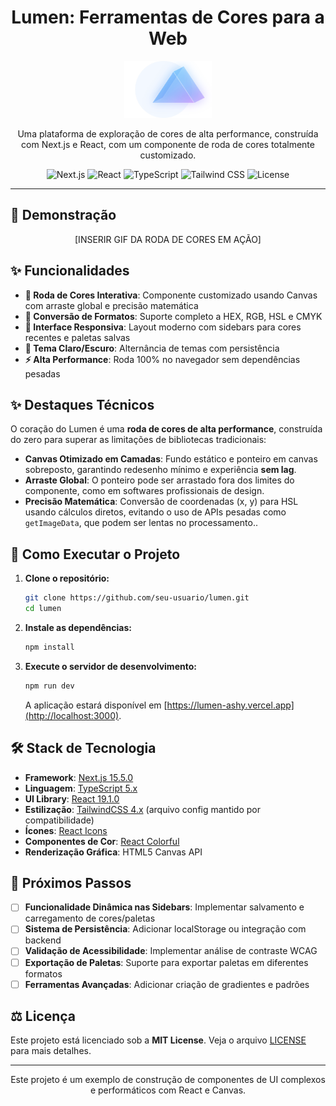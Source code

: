 <div align="center">

# Lumen: Ferramentas de Cores para a Web

</div>
<p align="center">
  <img src="./public/logoSemNome.svg" alt="Lumen Logo" width="140">
</p>

<p align="center">
  Uma plataforma de exploração de cores de alta performance, construída com Next.js e React, com um componente de roda de cores totalmente customizado.
</p>

<p align="center">
  <img src="https://img.shields.io/badge/Next.js-15.5.0-blue?logo=nextdotjs" alt="Next.js">
  <img src="https://img.shields.io/badge/React-19.1.0-blue?logo=react" alt="React">
  <img src="https://img.shields.io/badge/TypeScript-5.x-blue?logo=typescript" alt="TypeScript">
  <img src="https://img.shields.io/badge/Tailwind_CSS-4.x-blue?logo=tailwindcss" alt="Tailwind CSS">
  <img src="https://img.shields.io/badge/License-MIT-green" alt="License">
</p>

---

## 🎥 Demonstração

<p align="center">
  [INSERIR GIF DA RODA DE CORES EM AÇÃO]
</p>

## ✨ Funcionalidades

- **🎨 Roda de Cores Interativa**: Componente customizado usando Canvas com arraste global e precisão matemática
- **🔄 Conversão de Formatos**: Suporte completo a HEX, RGB, HSL e CMYK
- **📱 Interface Responsiva**: Layout moderno com sidebars para cores recentes e paletas salvas
- **🌙 Tema Claro/Escuro**: Alternância de temas com persistência
- **⚡ Alta Performance**: Roda 100% no navegador sem dependências pesadas

## ✨ Destaques Técnicos

O coração do Lumen é uma **roda de cores de alta performance**, construída do zero para superar as limitações de bibliotecas tradicionais:

- **Canvas Otimizado em Camadas**: Fundo estático e ponteiro em canvas sobreposto, garantindo redesenho mínimo e experiência **sem lag**.
- **Arraste Global**: O ponteiro pode ser arrastado fora dos limites do componente, como em softwares profissionais de design.
- **Precisão Matemática**: Conversão de coordenadas (x, y) para HSL usando cálculos diretos, evitando o uso de APIs pesadas como `getImageData`, que podem ser lentas no processamento..

## 🚀 Como Executar o Projeto

1. **Clone o repositório:**
    ```bash
    git clone https://github.com/seu-usuario/lumen.git
    cd lumen
    ```

2. **Instale as dependências:**
    ```bash
    npm install
    ```

3. **Execute o servidor de desenvolvimento:**
    ```bash
    npm run dev
    ```
    A aplicação estará disponível em [https://lumen-ashy.vercel.app](http://localhost:3000).

## 🛠️ Stack de Tecnologia

- **Framework**: [Next.js 15.5.0](https://nextjs.org/)
- **Linguagem**: [TypeScript 5.x](https://www.typescriptlang.org/)
- **UI Library**: [React 19.1.0](https://reactjs.org/)
- **Estilização**: [TailwindCSS 4.x](https://tailwindcss.com/) (arquivo config mantido por compatibilidade)
- **Ícones**: [React Icons](https://react-icons.github.io/react-icons/)
- **Componentes de Cor**: [React Colorful](https://github.com/omgovich/react-colorful)
- **Renderização Gráfica**: HTML5 Canvas API

## 🚧 Próximos Passos

- [ ] **Funcionalidade Dinâmica nas Sidebars**: Implementar salvamento e carregamento de cores/paletas
- [ ] **Sistema de Persistência**: Adicionar localStorage ou integração com backend
- [ ] **Validação de Acessibilidade**: Implementar análise de contraste WCAG
- [ ] **Exportação de Paletas**: Suporte para exportar paletas em diferentes formatos
- [ ] **Ferramentas Avançadas**: Adicionar criação de gradientes e padrões

## ⚖️ Licença

Este projeto está licenciado sob a **MIT License**.
Veja o arquivo [LICENSE](./LICENSE) para mais detalhes.

---

<p align="center">
  Este projeto é um exemplo de construção de componentes de UI complexos e performáticos com React e Canvas.
</p>
